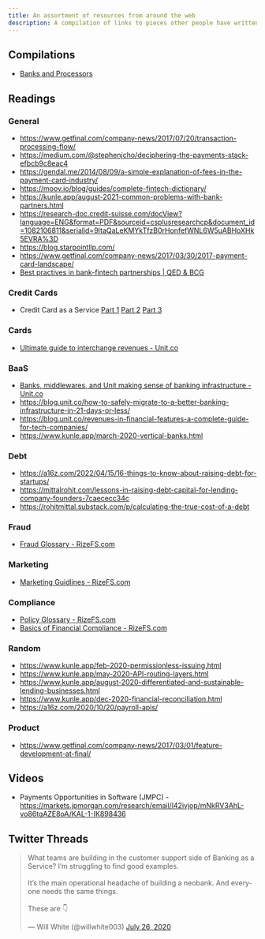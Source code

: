 ```yaml
---
title: An assortment of resources from around the web
description: A compilation of links to pieces other people have written, guides, or just blogs in general if they're a good source of content.
---
```

## Compilations

* [Banks and Processors](https://docs.google.com/spreadsheets/d/1r1WT0hbTlh3bswOPZk8ssKRjF9U33FVkpq74jN8cw4A/edit#gid=0>)

## Readings

### General
* <https://www.getfinal.com/company-news/2017/07/20/transaction-processing-flow/>
* <https://medium.com/@stephenjcho/deciphering-the-payments-stack-efbcb9c8eac4>
* <https://gendal.me/2014/08/09/a-simple-explanation-of-fees-in-the-payment-card-industry/>
* <https://moov.io/blog/guides/complete-fintech-dictionary/>
* <https://kunle.app/august-2021-common-problems-with-bank-partners.html>
* <https://research-doc.credit-suisse.com/docView?language=ENG&format=PDF&sourceid=csplusresearchcp&document_id=1082106811&serialid=9ItaQaLeKMYkTfzB0rHonfefWNL6W5uABHoXHk5EVRA%3D>
* <https://blog.starpointllp.com/>
* <https://www.getfinal.com/company-news/2017/03/30/2017-payment-card-landscape/>
* [Best practives in bank-fintech partnerships | QED & BCG](https://www.linkedin.com/posts/qed-investors_best-practices-in-bank-fintech-partnerships-activity-6921888698519142400-2rf5?utm_source=linkedin_share&utm_medium=member_desktop_web)


### Credit Cards
* Credit Card as a Service [Part 1](https://ckarchive.com/b/92uzhnhmlqpw) [Part 2](https://ckarchive.com/b/wvu2hghprdkk) [Part 3](https://fintechtoday.co/posts/fttea-with-cokie-credit-card-as-a-service-part-three/)

### Cards
* [Ultimate guide to interchange revenues - Unit.co](https://www.unit.co/guides/ultimate-guide-interchange-revenue)
 

### BaaS 
* [Banks, middlewares, and Unit making sense of banking infrastructure - Unit.co](https://blog.unit.co/banks-middlewares-and-unit-making-sense-of-banking-infrastructure/)
* <https://blog.unit.co/how-to-safely-migrate-to-a-better-banking-infrastructure-in-21-days-or-less/>
* <https://blog.unit.co/revenues-in-financial-features-a-complete-guide-for-tech-companies/>
* <https://www.kunle.app/march-2020-vertical-banks.html>

### Debt
* <https://a16z.com/2022/04/15/16-things-to-know-about-raising-debt-for-startups/>
* <https://mittalrohit.com/lessons-in-raising-debt-capital-for-lending-company-founders-7caececc34c>
* <https://rohitmittal.substack.com/p/calculating-the-true-cost-of-a-debt>

### Fraud
* [Fraud Glossary - RizeFS.com](https://documentcloud.adobe.com/link/track?uri=urn:aaid:scds:US:27459ec7-5481-4a5d-9dea-155210f9e65b)

### Marketing
* [Marketing Guidlines - RizeFS.com](https://documentcloud.adobe.com/link/track?uri=urn:aaid:scds:US:5ad7f104-9935-43b7-9dba-d3423d206e1c)

### Compliance
* [Policy Glossary - RizeFS.com](https://documentcloud.adobe.com/link/track?uri=urn:aaid:scds:US:112717cc-15cf-4b2c-b8ab-eb9c18988ddf)
* [Basics of Financial Compliance - RizeFS.com](https://documentcloud.adobe.com/link/track?uri=urn:aaid:scds:US:b89e7527-19a2-4b45-a570-f5c57c0d9fd2)

### Random
* <https://www.kunle.app/feb-2020-permissionless-issuing.html>
* <https://www.kunle.app/may-2020-API-routing-layers.html>
* <https://www.kunle.app/august-2020-differentiated-and-sustainable-lending-businesses.html>
* <https://www.kunle.app/dec-2020-financial-reconciliation.html>
* <https://a16z.com/2020/10/20/payroll-apis/>

### Product
* <https://www.getfinal.com/company-news/2017/03/01/feature-development-at-final/>

## Videos
* Payments Opportunities in Software (JMPC) - <https://markets.jpmorgan.com/research/email/l42ivjop/mNkRV3AhL-vo86tgAZE8oA/KAL-1-IK898436>

## Twitter Threads

	
<blockquote class="twitter-tweet"><p lang="en" dir="ltr">What teams are building in the customer support side of Banking as a Service? I’m struggling to find good examples.<br><br>It’s the main operational headache of building a neobank. And everyone needs the same things.<br><br>These are 👇</p>&mdash; Will White (@willwhite003) <a href="https://twitter.com/willwhite003/status/1287315227470684166?ref_src=twsrc%5Etfw">July 26, 2020</a></blockquote> <script async src="https://platform.twitter.com/widgets.js" charset="utf-8"></script> 
